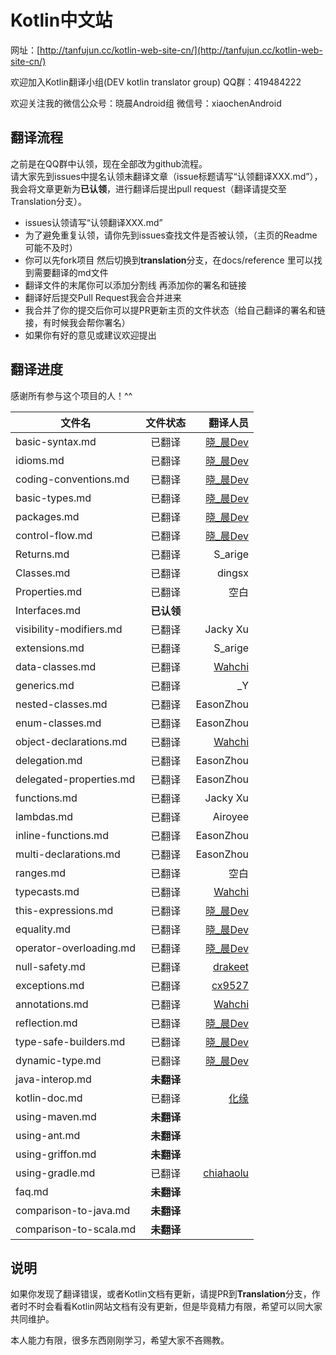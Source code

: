 # Kotlin中文站

网址：[http://tanfujun.cc/kotlin-web-site-cn/](http://tanfujun.cc/kotlin-web-site-cn/)

欢迎加入Kotlin翻译小组(DEV kotlin translator group)   QQ群：419484222  

欢迎关注我的微信公众号：晓晨Android组 微信号：xiaochenAndroid

## 翻译流程

之前是在QQ群中认领，现在全部改为github流程。  
请大家先到issues中提名认领未翻译文章（issue标题请写“认领翻译XXX.md”），我会将文章更新为**已认领**，进行翻译后提出pull request（翻译请提交至Translation分支）。

* issues认领请写“认领翻译XXX.md”
* 为了避免重复认领，请你先到issues查找文件是否被认领，（主页的Readme可能不及时）
* 你可以先fork项目 然后切换到**translation**分支，在docs/reference 里可以找到需要翻译的md文件
* 翻译文件的末尾你可以添加分割线 再添加你的署名和链接
* 翻译好后提交Pull Request我会合并进来
* 我合并了你的提交后你可以提PR更新主页的文件状态（给自己翻译的署名和链接，有时候我会帮你署名）
* 如果你有好的意见或建议欢迎提出

## 翻译进度

感谢所有参与这个项目的人！^^

| 文件名        | 文件状态           | 翻译人员  |  
| ------------- |:-------------:| -----:|  
|basic-syntax.md|已翻译|[晓_晨Dev](http://tanfujun.cc)|  
|idioms.md|已翻译|[晓_晨Dev](http://tanfujun.cc)|  
|coding-conventions.md|已翻译|[晓_晨Dev](http://tanfujun.cc)|  
|basic-types.md|已翻译|[晓_晨Dev](http://tanfujun.cc)|  
|packages.md|已翻译|[晓_晨Dev](http://tanfujun.cc)|  
|control-flow.md|已翻译|[晓_晨Dev](http://tanfujun.cc)|  
|Returns.md|已翻译|S_arige|  
|Classes.md|已翻译|dingsx|  
|Properties.md|已翻译|空白|  
|Interfaces.md |**已认领**||  
|visibility-modifiers.md|已翻译|Jacky Xu|  
|extensions.md|已翻译|S_arige|  
|data-classes.md|已翻译|[Wahchi](https://github.com/wahchi)|  
|generics.md|已翻译|_Y|  
|nested-classes.md|已翻译|EasonZhou|  
|enum-classes.md|已翻译|EasonZhou|  
|object-declarations.md|已翻译|[Wahchi](https://github.com/wahchi)|  
|delegation.md|已翻译|EasonZhou|  
|delegated-properties.md|已翻译|EasonZhou|  
|functions.md|已翻译|Jacky Xu|  
|lambdas.md|已翻译|Airoyee|  
|inline-functions.md|已翻译|EasonZhou|  
|multi-declarations.md|已翻译|EasonZhou|  
|ranges.md|已翻译|空白|  
|typecasts.md|已翻译|[Wahchi](https://github.com/wahchi)|  
|this-expressions.md|已翻译|[晓_晨Dev](http://tanfujun.cc)|  
|equality.md|已翻译|[晓_晨Dev](http://tanfujun.cc)|  
|operator-overloading.md|已翻译|[晓_晨Dev](http://tanfujun.cc)|  
|null-safety.md|已翻译|[drakeet](https://github.com/drakeet)|  
|exceptions.md|已翻译|[cx9527](https://github.com/cx9527)|  
|annotations.md|已翻译|[Wahchi](https://github.com/wahchi)|  
|reflection.md|已翻译|[晓_晨Dev](http://tanfujun.cc)|  
|type-safe-builders.md|已翻译|[晓_晨Dev](http://tanfujun.cc)|  
|dynamic-type.md|已翻译|[晓_晨Dev](http://tanfujun.cc)|  
|java-interop.md|**未翻译**||  
|kotlin-doc.md|已翻译|[化缘](http://frblog.sinaapp.com)|  
|using-maven.md|**未翻译**||  
|using-ant.md|**未翻译**||  
|using-griffon.md|**未翻译**||  
|using-gradle.md|已翻译|[chiahaolu](https://github.com/chiahaolu)|  
|faq.md|**未翻译**||  
|comparison-to-java.md|**未翻译**||  
|comparison-to-scala.md|**未翻译**||  


## 说明

如果你发现了翻译错误，或者Kotlin文档有更新，请提PR到**Translation**分支，作者时不时会看看Kotlin网站文档有没有更新，但是毕竟精力有限，希望可以同大家共同维护。

本人能力有限，很多东西刚刚学习，希望大家不吝赐教。
